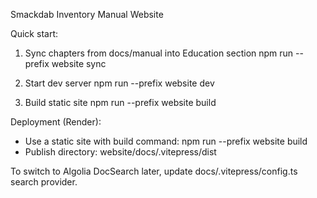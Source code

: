 Smackdab Inventory Manual Website

Quick start:

1) Sync chapters from docs/manual into Education section
   npm run --prefix website sync

2) Start dev server
   npm run --prefix website dev

3) Build static site
   npm run --prefix website build

Deployment (Render):
- Use a static site with build command: npm run --prefix website build
- Publish directory: website/docs/.vitepress/dist

To switch to Algolia DocSearch later, update docs/.vitepress/config.ts search provider.
